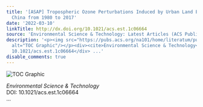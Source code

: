 ```yaml
---
title: '[ASAP] Tropospheric Ozone Perturbations Induced by Urban Land Expansion in
  China from 1980 to 2017'
date: '2022-03-10'
linkTitle: http://dx.doi.org/10.1021/acs.est.1c06664
source: 'Environmental Science & Technology: Latest Articles (ACS Publications)'
description: '<p><img src="https://pubs.acs.org/na101/home/literatum/publisher/achs/journals/content/esthag/0/esthag.ahead-of-print/acs.est.1c06664/20220310/images/medium/es1c06664_0004.gif"
  alt="TOC Graphic"/></p><div><cite>Environmental Science & Technology</cite></div><div>DOI:
  10.1021/acs.est.1c06664</div> ...'
disable_comments: true
---
```

<p><img src="https://pubs.acs.org/na101/home/literatum/publisher/achs/journals/content/esthag/0/esthag.ahead-of-print/acs.est.1c06664/20220310/images/medium/es1c06664_0004.gif" alt="TOC Graphic"/></p><div><cite>Environmental Science & Technology</cite></div><div>DOI: 10.1021/acs.est.1c06664</div> ...